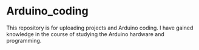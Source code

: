 # Arduino_coding
This repository is for uploading projects and Arduino coding. I have gained knowledge in the course of studying the Arduino hardware and programming. 
